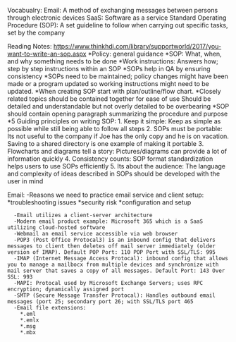 Vocabualry:
    Email: A method of exchanging messages between persons through electronic devices
    SaaS: Software as a service
    Standard Operating Procedure (SOP): A set guideline to follow when carrying out specific tasks, set by the company
 
 Reading Notes: https://www.thinkhdi.com/library/supportworld/2017/you-want-to-write-an-sop.aspx
        *Policy: general guidance
        *SOP: What, when, and why something needs to be done
        *Work instructions: Answers how; step by step instructions within an SOP
        *SOPs help in QA by ensuring consistency
        *SOPs need to be maintained; policy changes might have been made or a program updated so working instructions might need to be updated.
        *When creating SOP start with plan/outline/flow chart. 
        *Closely related topics should be contained together for ease of use
        Should be detailed and understandable but not overly detailed to be overbearing
        *SOP should contain opening paragraph summarizing the procedure and purpose
        *5 Guiding principles on writing SOP:
            1. Keep it simple: Keep as simple as possible while still being able to follow all steps
            2. SOPs must be portable: Its not useful to the company if Joe has the only copy and he is on vacation. Saving to a shared directory is one example of making it portable
            3. Flowcharts and diagrams tell a story: Pictures/diagrams can provide a lot of information quickly
            4. Consistency counts: SOP format standardization helps users to use SOPs efficiently 
            5. Its about the audience: The language and complexity of ideas described in SOPs should be developed with the user in mind
    
 
   Email:
      -Reasons we need to practice email service and client setup: 
        *troubleshooting issues
        *security risk
        *configuration and setup
        
      -Email utilizes a client-server architecture 
      -Modern email product example: Microsoft 365 which is a SaaS utilizing cloud-hosted software
      -Webmail an email service accessible via web browser
      -POP3 (Post Office Protocal3) is an inbound config that delivers messages to client then deletes off mail server immediately (older version of IMAP). Default POP Port: 110 POP Port with SSL/TLS: 995
      -IMAP (Internet Message Access Protocal): inbound config that allows you to manage a mailbocx from multiple devices and synchronize with mail server that saves a copy of all messages. Default Port: 143 Over SSL: 993
      -MAPI: Protocal used by Microsoft Exchange Servers; uses RPC encryption; dynamically assigned port
      -SMTP (Secure Message Transfer Protocal): Handles outbound email messages (port 25; secondary port 26; with SSL/TLS port 465
      -Email file extensions:
        *.eml
        *.emlx
        *.msg
        *.mbx
       
      
      
      
